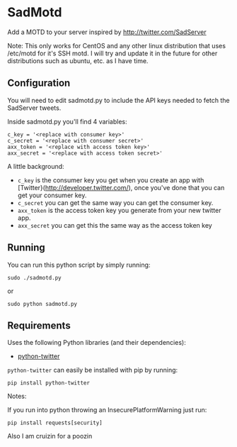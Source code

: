 # SadMotd
Add a MOTD to your server inspired by http://twitter.com/SadServer

Note: This only works for CentOS and any other linux distribution that uses /etc/motd for it's SSH motd.
I will try and update it in the future for other distributions such as ubuntu, etc. as I have time.

## Configuration

You will need to edit sadmotd.py to include the API keys needed to fetch the
SadServer tweets.

Inside sadmotd.py you'll find 4 variables:

```
c_key = '<replace with consumer key>'
c_secret = '<replace with consumer secret>'
axx_token = '<replace with access token key>'
axx_secret = '<replace with access token secret>'
```

A little background:

* `c_key` is the consumer key you get when you create an app with [Twitter}(http://developer.twitter.com/), once you've done that you can get your consumer key.
* `c_secret` you can get the same way you can get the consumer key.
* `axx_token` is the access token key you generate from your new twitter app.
* `axx_secret` you can get this the same way as the access token key

## Running

You can run this python script by simply running:

```
sudo ./sadmotd.py
```

or

```
sudo python sadmotd.py
```

## Requirements

Uses the following Python libraries (and their dependencies):

* [python-twitter](https://github.com/bear/python-twitter)

`python-twitter` can easily be installed with pip by running:
```
pip install python-twitter
```

Notes:

If you run into python throwing an InsecurePlatformWarning just run:
```
pip install requests[security]
```
Also I am cruizin for a poozin